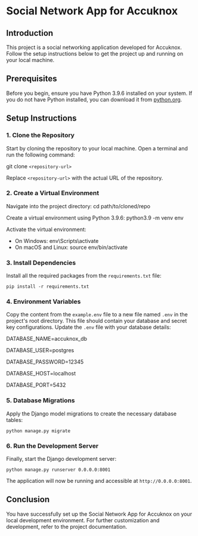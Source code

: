 # Social Network App for Accuknox

## Introduction

This project is a social networking application developed for Accuknox. Follow the setup instructions below to get the project up and running on your local machine.

## Prerequisites

Before you begin, ensure you have Python 3.9.6 installed on your system. If you do not have Python installed, you can download it from [python.org](https://www.python.org/downloads/).

## Setup Instructions

### 1. Clone the Repository

Start by cloning the repository to your local machine. Open a terminal and run the following command:

git clone `<repository-url>`

Replace `<repository-url>` with the actual URL of the repository.

### 2. Create a Virtual Environment

Navigate into the project directory:
cd path/to/cloned/repo

Create a virtual environment using Python 3.9.6:
python3.9 -m venv env


Activate the virtual environment:

- On Windows:
env\Scripts\activate
- On macOS and Linux:
source env/bin/activate


### 3. Install Dependencies

Install all the required packages from the `requirements.txt` file:

`pip install -r requirements.txt`


### 4. Environment Variables

Copy the content from the `example.env` file to a new file named `.env` in the project's root directory. This file should contain your database and secret key configurations. Update the `.env` file with your database details:

DATABASE_NAME=accuknox_db

DATABASE_USER=postgres

DATABASE_PASSWORD=12345

DATABASE_HOST=localhost

DATABASE_PORT=5432


### 5. Database Migrations

Apply the Django model migrations to create the necessary database tables:

`python manage.py migrate`


### 6. Run the Development Server

Finally, start the Django development server:

`python manage.py runserver 0.0.0.0:8001`


The application will now be running and accessible at `http://0.0.0.0:8001`.

## Conclusion

You have successfully set up the Social Network App for Accuknox on your local development environment. For further customization and development, refer to the project documentation.
